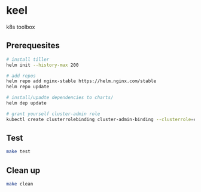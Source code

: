 # keel

k8s toolbox

## Prerequesites

```sh
# install tiller
helm init --history-max 200

# add repos
helm repo add nginx-stable https://helm.nginx.com/stable
helm repo update

# install/upadte dependencies to charts/
helm dep update

# grant yourself cluster-admin role
kubectl create clusterrolebinding cluster-admin-binding --clusterrole=cluster-admin --user=$(gcloud config get-value core/account)
```

## Test

```sh
make test
```

## Clean up

```sh
make clean
```
